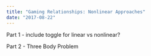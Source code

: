 ```yaml
---
title: "Gaming Relationships: Nonlinear Approaches"
date: "2017-08-22"
---
```

Part 1 - include toggle for linear vs nonlinear?

<GamingRelationships idx={3}/>

Part 2 - Three Body Problem

